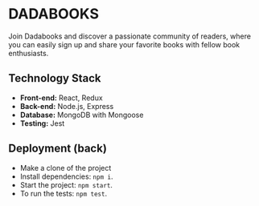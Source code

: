 # DADABOOKS

Join Dadabooks and discover a passionate community of readers, where you can easily sign up and share your favorite books with fellow book enthusiasts.

## Technology Stack

- **Front-end:** React, Redux
- **Back-end:** Node.js, Express
- **Database:** MongoDB with Mongoose
- **Testing:** Jest

## Deployment (back)

- Make a clone of the project
- Install dependencies: `npm i`.
- Start the project: `npm start`.
- To run the tests: `npm test`.
